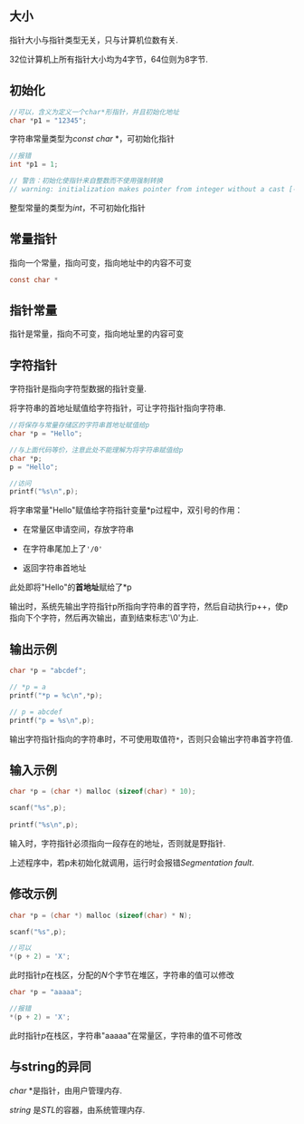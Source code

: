 ## 大小

指针大小与指针类型无关，只与计算机位数有关.

$32$位计算机上所有指针大小均为$4$字节，64位则为$8$字节.

## 初始化
```c
//可以，含义为定义一个char*形指针，并且初始化地址
char *p1 = "12345";   
```
字符串常量类型为$const$ $char$ $*$，可初始化指针

```c
//报错
int *p1 = 1;

// 警告：初始化使指针来自整数而不使用强制转换
// warning: initialization makes pointer from integer without a cast [-Wint-conversion]
```
整型常量的类型为$int$，不可初始化指针


## 常量指针

指向一个常量，指向可变，指向地址中的内容不可变
```c
const char *
```

## 指针常量

指针是常量，指向不可变，指向地址里的内容可变

## 字符指针

字符指针是指向字符型数据的指针变量.

将字符串的首地址赋值给字符指针，可让字符指针指向字符串.

```c
//将保存与常量存储区的字符串首地址赋值给p
char *p = "Hello";

//与上面代码等价，注意此处不能理解为将字符串赋值给p
char *p;
p = "Hello";

//访问
printf("%s\n",p);
```
将字串常量"Hello"赋值给字符指针变量*p过程中，双引号的作用：  

- 在常量区申请空间，存放字符串 

- 在字符串尾加上了`'/0'`    

- 返回字符串首地址

此处即将"Hello"的**首地址**赋给了*p

输出时，系统先输出字符指针p所指向字符串的首字符，然后自动执行p++，使p指向下个字符，然后再次输出，直到结束标志'\0'为止.

## 输出示例
```c
char *p = "abcdef";

// *p = a
printf("*p = %c\n",*p);

// p = abcdef
printf("p = %s\n",p);
```

输出字符指针指向的字符串时，不可使用取值符`*`，否则只会输出字符串首字符值.

## 输入示例
```c
char *p = (char *) malloc (sizeof(char) * 10);

scanf("%s",p);
    
printf("%s\n",p);
```

输入时，字符指针必须指向一段存在的地址，否则就是野指针.

上述程序中，若p未初始化就调用，运行时会报错$Segmentation$ $fault$.

## 修改示例
```c
char *p = (char *) malloc (sizeof(char) * N);

scanf("%s",p);

//可以
*(p + 2) = 'X';
```
此时指针$p$在栈区，分配的$N$个字节在堆区，字符串的值可以修改


```c
char *p = "aaaaa";

//报错
*(p + 2) = 'X';
```
此时指针$p$在栈区，字符串"aaaaa"在常量区，字符串的值不可修改


## 与string的异同

$char$ $*$是指针，由用户管理内存.

$string$ 是$STL$的容器，由系统管理内存.
